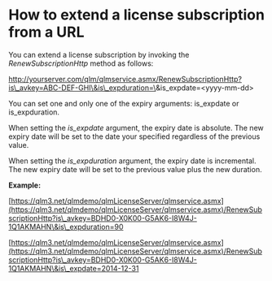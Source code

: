 # How to extend a license subscription from a URL

You can extend a license subscription by invoking the _RenewSubscriptionHttp_ method as follows:

http://yourserver.com/qlm/qlmservice.asmx/RenewSubscriptionHttp?is\_avkey=ABC-DEF-GHI\&is\_expduration=\<duration>\&is\_expdate=\<yyyy-mm-dd>

You can set one and only one of the expiry arguments: is\_expdate or is\_expduration.

When setting the _is\_expdate_ argument, the expiry date is absolute. The new expiry date will be set to the date your specified regardless of the previous value.

When setting the _is\_expduration_ argument, the expiry date is incremental. The new expiry date will be set to the previous value plus the new duration.

**Example:**

[https://qlm3.net/qlmdemo/qlmLicenseServer/qlmservice.asmx](https://qlm3.net/qlmdemo/qlmLicenseServer/qlmservice.asmx)/RenewSubscriptionHttp?is\_avkey=BDHD0-X0K00-G5AK6-I8W4J-1Q1AKMAHN\&is\_expduration=90

[https://qlm3.net/qlmdemo/qlmLicenseServer/qlmservice.asmx](https://qlm3.net/qlmdemo/qlmLicenseServer/qlmservice.asmx)/RenewSubscriptionHttp?is\_avkey=BDHD0-X0K00-G5AK6-I8W4J-1Q1AKMAHN\&is\_expdate=2014-12-31
